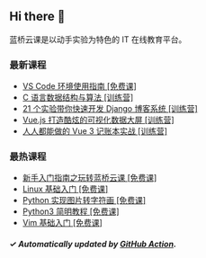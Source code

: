 ## Hi there 👋

蓝桥云课是以动手实验为特色的 IT 在线教育平台。

### 最新课程

<!-- LATEST:START -->
- [VS Code 环境使用指南 [免费课]](https://www.lanqiao.cn/courses/3498/)
- [C 语言数据结构与算法 [训练营]](https://www.lanqiao.cn/courses/5477/)
- [21 个实验带你快速开发 Django 博客系统 [训练营]](https://www.lanqiao.cn/courses/3326/)
- [Vue.js 打造酷炫的可视化数据大屏 [训练营]](https://www.lanqiao.cn/courses/2824/)
- [人人都能做的 Vue 3 记账本实战 [训练营]](https://www.lanqiao.cn/courses/3097/)
<!-- LATEST:END -->

### 最热课程

<!-- HOTEST:START -->
- [新手入门指南之玩转蓝桥云课 [免费课]](https://www.lanqiao.cn/courses/63/)
- [Linux 基础入门 [免费课]](https://www.lanqiao.cn/courses/1/)
- [Python 实现图片转字符画 [免费课]](https://www.lanqiao.cn/courses/370/)
- [Python3 简明教程 [免费课]](https://www.lanqiao.cn/courses/596/)
- [Vim 基础入门 [免费课]](https://www.lanqiao.cn/courses/2/)
<!-- HOTEST:END -->

##### ✓ Automatically updated by [GitHub Action](https://github.com/lanqiao-courses/.github/actions/workflows/update.yml).
